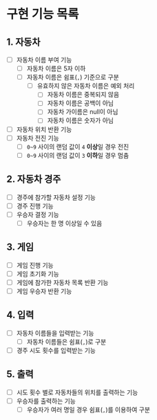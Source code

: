 # 구현 기능 목록

## 1. 자동차

- [ ] 자동차 이름 부여 기능
  - [ ] 자동차 이름은 5자 이하
  - [ ] 자동차 이름은 쉼표(`,`) 기준으로 구분
    - [ ] 유효하지 않은 자동차 이름은 예외 처리
      - [ ] 자동차 이름은 중복되지 않음
      - [ ] 자동차 이름은 공백이 아님
      - [ ] 자동차 가이름은 null이 아님
      - [ ] 자동차 이름은 숫자가 아님
- [ ] 자동차 위치 반환 기능
- [ ] 자동차 전진 기능
    - [ ] `0~9` 사이의 랜덤 값이 `4` **이상**일 경우 전진
    - [ ] `0~9` 사이의 랜덤 값이 `3` **이하**일 경우 멈춤

## 2. 자동차 경주

- [ ] 경주에 참가할 자동차 설정 기능
- [ ] 경주 진행 기능
- [ ] 우승자 결정 기능
  - [ ] 우승자는 한 명 이상일 수 있음

## 3. 게임

- [ ] 게임 진행 기능
- [ ] 게임 초기화 기능
- [ ] 게임에 참가한 자동차 목록 반환 기능
- [ ] 게임 우승자 반환 기능

## 4. 입력

- [ ] 자동차 이름들을 입력받는 기능
  - [ ] 자동차 이름들은 쉼표(`,`)로 구분 
- [ ] 경주 시도 횟수를 입력받는 기능

## 5. 출력

- [ ] 시도 횟수 별로 자동차들의 위치를 출력하는 기능
- [ ] 우승자를 출력하는 기능
  - [ ] 우승자가 여러 명일 경우 쉼표(`,`)를 이용하여 구분